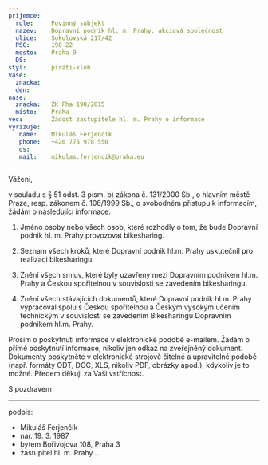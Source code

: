 ```yaml
---
prijemce: 
  role:     Povinný subjekt
  nazev:    Dopravní podnik hl. m. Prahy, akciová společnost
  ulice:    Sokolovská 217/42
  PSC:      190 22
  mesto:    Praha 9
  DS:       
styl:       pirati-klub
vase:
  znacka:   
  den:
nase:
  znacka:   ZK Pha 190/2015
  misto:    Praha
vec:        Žádost zastupitele hl. m. Prahy o informace
vyrizuje:   
   name:    Mikuláš Ferjenčík
   phone:   +420 775 978 550
   ds:      
   mail:    mikulas.ferjencik@praha.eu
---
```


Vážení,

v souladu s § 51 odst. 3 písm. b) zákona č. 131/2000 Sb., o hlavním městě Praze, resp. zákonem č. 106/1999 Sb., o svobodném přístupu k informacím, žádám o následující informace:

1. Jméno osoby nebo všech osob, které rozhodly o tom, že bude Dopravní podnik hl. m. Prahy provozovat bikesharing.

2. Seznam všech kroků, které Dopravní podnik hl.m. Prahy uskutečnil pro realizaci bikesharingu.

3. Znění všech smluv, které byly uzavřeny mezi Dopravním podnikem hl.m. Prahy a Českou spořitelnou v souvislosti se zavedením bikesharingu.

4. Znění všech stávajících dokumentů, které Dopravní podnik hl.m. Prahy vypracoval spolu s Českou spořitelnou a Českým vysokým učením technickým v souvislosti se zavedením Bikesharingu Dopravním podnikem hl.m. Prahy. 

Prosím o poskytnutí informace v elektronické podobě e-mailem. Žádám o přímé poskytnutí informace, nikoliv jen odkaz na zveřejněný dokument. Dokumenty poskytněte v elektronické strojově čitelné a upravitelné podobě (např. formáty ODT, DOC, XLS, nikoliv PDF, obrázky apod.), kdykoliv je to možné. Předem děkuji za Vaši vstřícnost. 

S pozdravem

---
podpis: 
  - Mikuláš Ferjenčík
  - nar. 19. 3. 1987
  - bytem Bořivojova 108, Praha 3
  - zastupitel hl. m. Prahy
...

